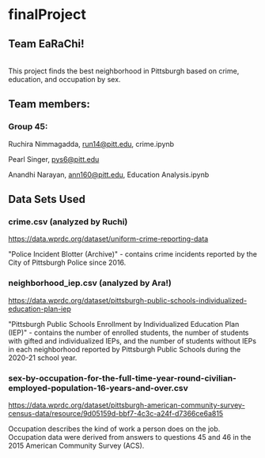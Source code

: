 # finalProject
## Team EaRaChi!

<br> This project finds the best neighborhood in Pittsburgh based on crime, education, and occupation by sex. 


## Team members: 
### Group 45: 
Ruchira Nimmagadda, run14@pitt.edu, crime.ipynb <br>

Pearl Singer, pys6@pitt.edu <br>

Anandhi Narayan, ann160@pitt.edu, Education Analysis.ipynb <br>



## Data Sets Used

### crime.csv (analyzed by Ruchi)
 https://data.wprdc.org/dataset/uniform-crime-reporting-data <br>
 
 "Police Incident Blotter (Archive)" -  contains crime incidents reported by the City of Pittsburgh Police since 2016. 
 
### neighborhood_iep.csv (analyzed by Ara!) 
https://data.wprdc.org/dataset/pittsburgh-public-schools-individualized-education-plan-iep

"Pittsburgh Public Schools Enrollment by Individualized Education Plan (IEP)" - contains the number of enrolled students, the number of students with gifted and individualized IEPs, and the number of students without IEPs in each neighborhood reported by Pittsburgh Public Schools during the 2020-21 school year. 

### sex-by-occupation-for-the-full-time-year-round-civilian-employed-population-16-years-and-over.csv
https://data.wprdc.org/dataset/pittsburgh-american-community-survey-census-data/resource/9d05159d-bbf7-4c3c-a24f-d7366ce6a815

Occupation describes the kind of work a person does on the job. Occupation data were derived from answers to questions 45 and 46 in the 2015 American Community Survey (ACS).
